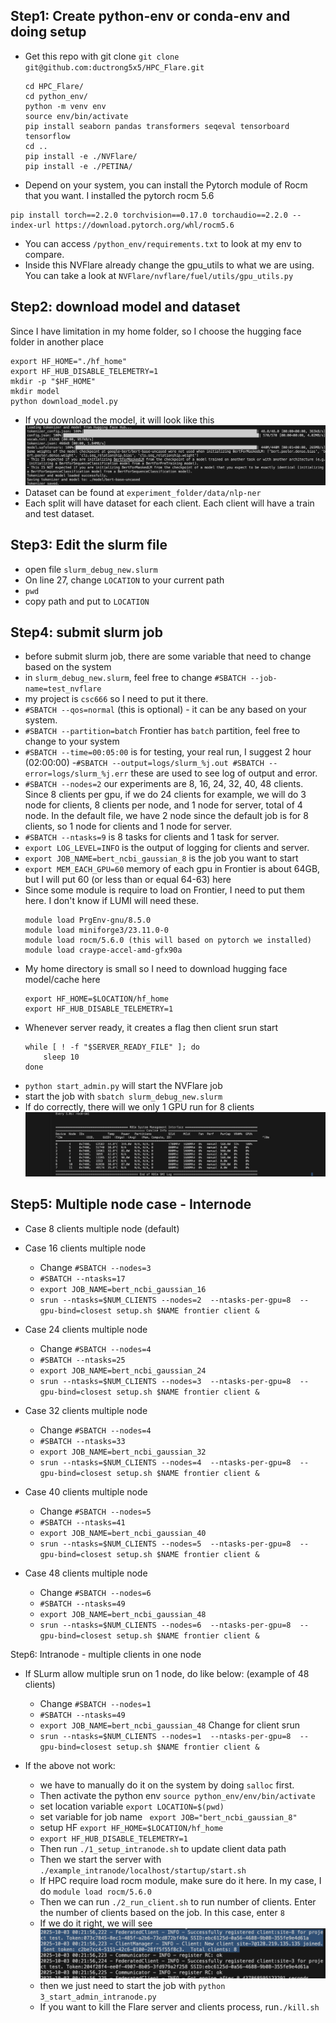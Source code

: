 Step1: Create python-env or conda-env and doing setup
---
- Get this repo with git clone `git clone git@github.com:ductrong5x5/HPC_Flare.git`
    ```
    cd HPC_Flare/
    cd python_env/
    python -m venv env
    source env/bin/activate
    pip install seaborn pandas transformers seqeval tensorboard tensorflow
    cd ..
    pip install -e ./NVFlare/
    pip install -e ./PETINA/
    ```
- Depend on your system, you can install the Pytorch module of Rocm that you want. I installed the pytorch rocm 5.6
```
pip install torch==2.2.0 torchvision==0.17.0 torchaudio==2.2.0 --index-url https://download.pytorch.org/whl/rocm5.6
```
- You can access `/python_env/requirements.txt` to look at my env to compare.
- Inside this NVFlare already change the gpu_utils to what we are using. You can take a look at `NVFlare/nvflare/fuel/utils/gpu_utils.py`

Step2: download model and dataset
---
Since I have limitation in my home folder, so I choose the  hugging face folder in another place
```
export HF_HOME="./hf_home"
export HF_HUB_DISABLE_TELEMETRY=1
mkdir -p "$HF_HOME"
mkdir model
python download_model.py
```
- If you download the model, it will look like this
![Download model](./resource/1.png)
- Dataset can be found at `experiment_folder/data/nlp-ner`
- Each split will have dataset for each client. Each client will have a train and test dataset.

Step3: Edit the slurm file
---
- open file `slurm_debug_new.slurm`
- On line 27, change `LOCATION` to your current path
- `pwd`
- copy path and put to `LOCATION`

Step4: submit slurm job
---
- before submit slurm job, there are some variable that need to change based on the system
- in `slurm_debug_new.slurm`, feel free to change `#SBATCH --job-name=test_nvflare`
- my project is `csc666` so I need to put it there.
- `#SBATCH --qos=normal` (this is optional) -  it can be any based on your system.
- `#SBATCH --partition=batch` Frontier has `batch` partition, feel free to change to your system
- `#SBATCH --time=00:05:00` is for testing, your real run, I suggest 2 hour (02:00:00)
-`#SBATCH --output=logs/slurm_%j.out #SBATCH --error=logs/slurm_%j.err` these are used to see log of output and error.
- `#SBATCH --nodes=2` our experiments are 8, 16, 24, 32, 40, 48 clients. Since 8 clients per gpu, if we do 24 clients for example, we will do 3 node for clients, 8 clients per node, and 1 node for server, total of 4 node. In the default file, we have 2 node since the default job is for 8 clients, so 1 node for clients and 1 node for server.
- `#SBATCH --ntasks=9` is 8 tasks for clients and 1 task for server.
- `export LOG_LEVEL=INFO` is the output of logging for clients and server.
- `export JOB_NAME=bert_ncbi_gaussian_8` is the job you want to start
- `export MEM_EACH_GPU=60` memory of each gpu in Frontier is about 64GB, but I will put 60 (or less than or equal 64-63) here
-   Since some module is require to load on Frontier, I need to put them here. I don't know if LUMI will need these.
    ```
    module load PrgEnv-gnu/8.5.0
    module load miniforge3/23.11.0-0
    module load rocm/5.6.0 (this will based on pytorch we installed)
    module load craype-accel-amd-gfx90a
    ```
- My home directory is small so I need to download hugging face model/cache here
    ```
    export HF_HOME=$LOCATION/hf_home
    export HF_HUB_DISABLE_TELEMETRY=1
    ```
- Whenever server ready, it creates a flag then client srun start
    ```
    while [ ! -f "$SERVER_READY_FILE" ]; do
        sleep 10
    done
    ```
- `python start_admin.py` will start the NVFlare job
- start the job with `sbatch slurm_debug_new.slurm`
- If do correctly, there will we only 1 GPU run for 8 clients
![GPU using](./resource/2.png)

Step5: Multiple node case - Internode
---
- Case 8 clients multiple node (default)
- Case 16 clients multiple node
    - Change `#SBATCH --nodes=3`
    - `#SBATCH --ntasks=17`
    - `export JOB_NAME=bert_ncbi_gaussian_16`
    - `srun --ntasks=$NUM_CLIENTS --nodes=2  --ntasks-per-gpu=8  --gpu-bind=closest setup.sh $NAME frontier client & `

- Case 24 clients multiple node
    - Change `#SBATCH --nodes=4`
    - `#SBATCH --ntasks=25`
    - `export JOB_NAME=bert_ncbi_gaussian_24`
    - `srun --ntasks=$NUM_CLIENTS --nodes=3  --ntasks-per-gpu=8  --gpu-bind=closest setup.sh $NAME frontier client & `
- Case 32 clients multiple node
    - Change `#SBATCH --nodes=4`
    - `#SBATCH --ntasks=33`
    - `export JOB_NAME=bert_ncbi_gaussian_32`
    - `srun --ntasks=$NUM_CLIENTS --nodes=4  --ntasks-per-gpu=8  --gpu-bind=closest setup.sh $NAME frontier client & `
- Case 40 clients multiple node
    - Change `#SBATCH --nodes=5`
    - `#SBATCH --ntasks=41`
    - `export JOB_NAME=bert_ncbi_gaussian_40`
    - `srun --ntasks=$NUM_CLIENTS --nodes=5  --ntasks-per-gpu=8  --gpu-bind=closest setup.sh $NAME frontier client & `
- Case 48 clients multiple node
    - Change `#SBATCH --nodes=6`
    - `#SBATCH --ntasks=49`
    - `export JOB_NAME=bert_ncbi_gaussian_48`
    - `srun --ntasks=$NUM_CLIENTS --nodes=6  --ntasks-per-gpu=8  --gpu-bind=closest setup.sh $NAME frontier client & `

Step6: Intranode - multiple clients in one node
- If SLurm allow multiple srun on 1 node, do like below: (example of 48 clients)
    - Change `#SBATCH --nodes=1`
    - `#SBATCH --ntasks=49`
    - `export JOB_NAME=bert_ncbi_gaussian_48`
    Change for client srun
    - `srun --ntasks=$NUM_CLIENTS --nodes=1  --ntasks-per-gpu=8  --gpu-bind=closest setup.sh $NAME frontier client & `

- If the above not work:
    - we have to manually do it on the system by doing `salloc` first.
    - Then activate the python env `source python_env/env/bin/activate`
    - set location variable `export LOCATION=$(pwd)`
    - set variable for job name ` export JOB="bert_ncbi_gaussian_8"`
    - setup HF `export HF_HOME=$LOCATION/hf_home`
    - `export HF_HUB_DISABLE_TELEMETRY=1`
    - Then run `./1_setup_intranode.sh` to update client data path
    - Then we start the server with `./example_intranode/localhost/startup/start.sh`
    - If HPC require load rocm module, make sure do it here. In my case, I do `module load rocm/5.6.0`
    - Then we can run `./2_run_client.sh` to run number of clients. Enter the number of clients based on the job. In this case, enter `8`
    - If we do it right, we will see
    ![client connect](./resource/3.png)
    - then we just need to start the job with `python 3_start_admin_intranode.py`
    - If you want to kill the Flare server and clients process, run`./kill.sh`


